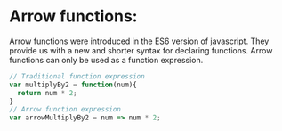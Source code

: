 # Arrow functions:
Arrow functions were introduced in the ES6 version of javascript. They provide us with a new and shorter syntax for declaring functions. Arrow functions can only be used as a function expression.

```javascript
// Traditional function expression
var multiplyBy2 = function(num){
  return num * 2;
}
// Arrow function expression
var arrowMultiplyBy2 = num => num * 2;
```
